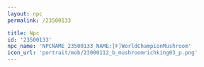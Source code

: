 ```yaml
---
layout: npc
permalink: /23500133

title: Npc
id: '23500133'
npc_name: 'NPCNAME_23500133_NAME:[F]WorldChampionMushroom'
icon_url: 'portrait/mob/23000112_b_mushroomrichking03_p.png'
---
```

